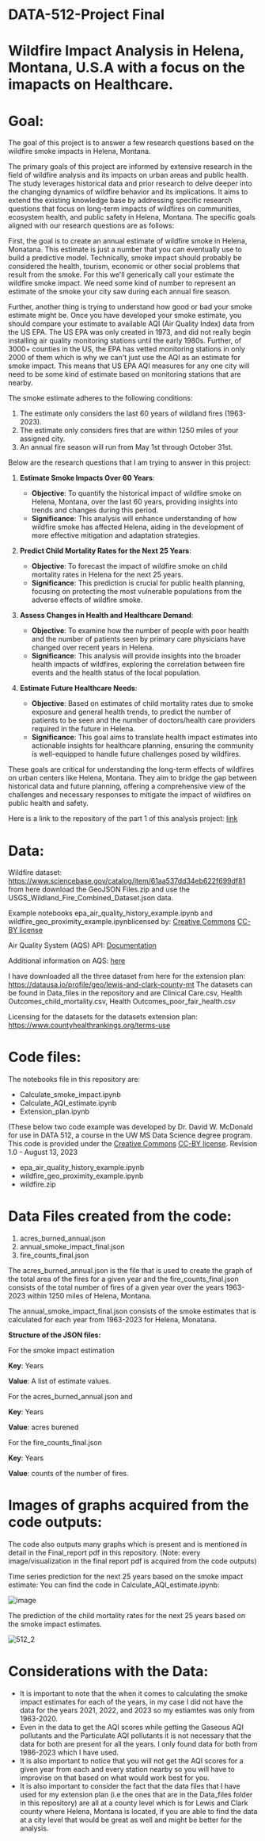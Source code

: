 # DATA-512-Project Final

# Wildfire Impact Analysis in Helena, Montana, U.S.A with a focus on the imapacts on Healthcare.

# Goal:

The goal of this project is to answer a few research questions based on the wildfire smoke impacts in Helena, Montana.

The primary goals of this project are informed by extensive research in the field of wildfire analysis and its impacts on urban areas and public health. The study leverages historical data and prior research to delve deeper into the changing dynamics of wildfire behavior and its implications. It aims to extend the existing knowledge base by addressing specific research questions that focus on long-term impacts of wildfires on communities, ecosystem health, and public safety in Helena, Montana. The specific goals aligned with our research questions are as follows:

First, the goal is to create an annual estimate of wildfire smoke in Helena, Monatana. This estimate is just a number that you can eventually use to build a predictive model. Technically, smoke impact should probably be considered the health, tourism, economic or other social problems that result from the smoke. For this we'll generically call your estimate the wildfire smoke impact. We need some kind of number to represent an estimate of the smoke your city saw during each annual fire season.

Further, another thing is trying to understand how good or bad your smoke estimate might be. Once you have developed your smoke estimate, you should compare your estimate to available AQI (Air Quality Index) data from the US EPA. The US EPA was only created in 1973, and did not really begin installing air quality monitoring stations until the early 1980s. Further, of 3000+ counties in the US, the EPA has vetted monitoring stations in only 2000 of them which is why we can't just use the AQI as an estimate for smoke impact. This means that US EPA AQI measures for any one city will need to be some kind of estimate based on monitoring stations that are nearby.

The smoke estimate adheres to the following conditions:
1. The estimate only considers the last 60 years of wildland fires (1963-2023).
2. The estimate only considers fires that are within 1250 miles of your assigned city.
3. An annual fire season will run from May 1st through October 31st.

Below are the research questions that I am trying to answer in this project:

1. **Estimate Smoke Impacts Over 60 Years**:
   - **Objective**: To quantify the historical impact of wildfire smoke on Helena, Montana, over the last 60 years, providing insights into trends and changes during this period.
   - **Significance**: This analysis will enhance understanding of how wildfire smoke has affected Helena, aiding in the development of more effective mitigation and adaptation strategies.

2. **Predict Child Mortality Rates for the Next 25 Years**:
   - **Objective**: To forecast the impact of wildfire smoke on child mortality rates in Helena for the next 25 years.
   - **Significance**: This prediction is crucial for public health planning, focusing on protecting the most vulnerable populations from the adverse effects of wildfire smoke.

3. **Assess Changes in Health and Healthcare Demand**:
   - **Objective**: To examine how the number of people with poor health and the number of patients seen by primary care physicians have changed over recent years in Helena.
   - **Significance**: This analysis will provide insights into the broader health impacts of wildfires, exploring the correlation between fire events and the health status of the local population.

4. **Estimate Future Healthcare Needs**:
   - **Objective**: Based on estimates of child mortality rates due to smoke exposure and general health trends, to predict the number of patients to be seen and the number of doctors/health care providers required in the future in Helena.
   - **Significance**: This goal aims to translate health impact estimates into actionable insights for healthcare planning, ensuring the community is well-equipped to handle future challenges posed by wildfires.

These goals are critical for understanding the long-term effects of wildfires on urban centers like Helena, Montana. They aim to bridge the gap between historical data and future planning, offering a comprehensive view of the challenges and necessary responses to mitigate the impact of wildfires on public health and safety.

Here is a link to the repository of the part 1 of this analysis project: [link](https://github.com/rravipra/DATA-512-Project/tree/main)

# Data:

Wildfire dataset: https://www.sciencebase.gov/catalog/item/61aa537dd34eb622f699df81 from here download the GeoJSON Files.zip and use the USGS_Wildland_Fire_Combined_Dataset.json data.

Example notebooks epa_air_quality_history_example.ipynb and wildfire_geo_proximity_example.ipynblicensed by: [Creative Commons](https://creativecommons.org) [CC-BY license](https://creativecommons.org/licenses/by/4.0/)

Air Quality System (AQS) API: [Documentation](https://aqs.epa.gov/aqsweb/documents/data_api.html)

Additional information on AQS: [here](https://www.epa.gov/outdoor-air-quality-data/frequent-questions-about-airdata)

I have downloaded all the three dataset from here for the extension plan: https://datausa.io/profile/geo/lewis-and-clark-county-mt
The datasets can be found in Data_files in the repository and are Clinical Care.csv, Health Outcomes_child_mortality.csv, Health Outcomes_poor_fair_health.csv

Licensing for the datasets for the datasets extension plan: https://www.countyhealthrankings.org/terms-use

# Code files:

The notebooks file in this repository are:

- Calculate_smoke_impact.ipynb
- Calculate_AQI_estimate.ipynb
- Extension_plan.ipynb

(These below two code example was developed by Dr. David W. McDonald for use in DATA 512, a course in the UW MS Data Science degree program. This code is provided under the [Creative Commons](https://creativecommons.org) [CC-BY license](https://creativecommons.org/licenses/by/4.0/). Revision 1.0 - August 13, 2023
- epa_air_quality_history_example.ipynb
- wildfire_geo_proximity_example.ipynb
- wildfire.zip

# Data Files created from the code:

1) acres_burned_annual.json
2) annual_smoke_impact_final.json
3) fire_counts_final.json

The acres_burned_annual.json is the file that is used to create the graph of the total area of the fires for a given year and the fire_counts_final.json consists of the total number of fires of a given year over the years 1963-2023 within 1250 miles of Helena, Montana.

The annual_smoke_impact_final.json consists of the smoke estimates that is calculated for each year from 1963-2023 for Helena, Monatana.

**Structure of the JSON files:**

For the smoke impact estimation

**Key**: Years

**Value**: A list of estimate values.

For the acres_burned_annual.json and 

**Key**: Years

**Value**: acres burened

For the fire_counts_final.json

**Key**: Years

**Value**: counts of the number of fires.

# Images of graphs acquired from the code outputs:

The code also outputs many graphs which is present and is mentioned in detail in the Final_report pdf in this repository. (Note: every image/visualization in the final report pdf is acquired from the code outputs)

Time series prediction for the next 25 years based on the smoke impact estimate: You can find the code in Calculate_AQI_estimate.ipynb:

![image](https://github.com/rravipra/DATA-512-Project/assets/46725716/c716b018-4777-48c4-b148-1014559d7089)

The prediction of the child mortality rates for the next 25 years based on the smoke impact estimates.

![512_2](https://github.com/rravipra/DATA-512-Project-Final/assets/46725716/a2b8bfd3-0c89-48bc-8b3c-0ccce56d2119)

# Considerations with the Data:

- It is important to note that the when it comes to calculating the smoke impact estimates for each of the years, in my case I did not have the data for the years 2021, 2022, and 2023 so my estiamtes was only from 1963-2020.
- Even in the data to get the AQI scores while getting the Gaseous AQI pollutants and the Particulate AQI pollutants it is not necessary that the data for both are present for all the years. I only found data for both from 1986-2023 which I have used.
- It is also important to notice that you will not get the AQI scores for a given year from each and every station nearby so you will have to improvise on that based on what would work best for you.
- It is also important to consider the fact that the data files that I have used for my extension plan (i.e the ones that are in the Data_files folder in this repository) are all at a county level which is for Lewis and Clark county where Helena, Montana is located, if you are able to find the data at a city level that would be great as well and might be better for the analysis.



